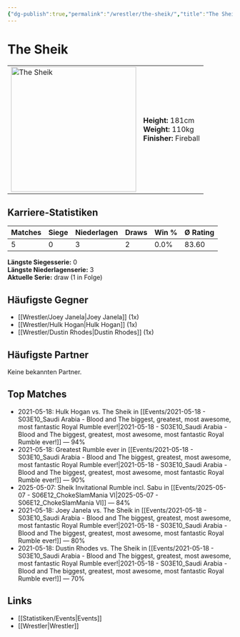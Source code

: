 ```yaml
---
{"dg-publish":true,"permalink":"/wrestler/the-sheik/","title":"The Sheik","tags":["wrestler"],"noteIcon":""}
---
```



# The Sheik

<table>
        <tr>
        <td><img src="https://github.com/CptSpaulding1980/choke-slam-wrestling/releases/download/images/The_Sheik.png" width="280" alt="The Sheik"></td>
        <td>
        <b>Height:</b> 181cm<br>
        <b>Weight:</b> 110kg<br>
        <b>Finisher:</b> Fireball<br>
        </td>
        </tr>
        </table>
        
## Karriere-Statistiken

| Matches | Siege | Niederlagen | Draws | Win % | Ø Rating |
|---------|-------|-------------|-------|-------|-----------|
| 5 | 0 | 3 | 2 | 0.0% | 83.60 |

**Längste Siegesserie:** 0<br>**Längste Niederlagenserie:** 3<br>**Aktuelle Serie:** draw (1 in Folge)


## Häufigste Gegner
- [[Wrestler/Joey Janela\|Joey Janela]] (1x)
- [[Wrestler/Hulk Hogan\|Hulk Hogan]] (1x)
- [[Wrestler/Dustin Rhodes\|Dustin Rhodes]] (1x)

## Häufigste Partner
Keine bekannten Partner.

## Top Matches
- 2021-05-18: Hulk Hogan vs. The Sheik in [[Events/2021-05-18 - S03E10_Saudi Arabia - Blood and The biggest, greatest, most awesome, most fantastic Royal Rumble ever!\|2021-05-18 - S03E10_Saudi Arabia - Blood and The biggest, greatest, most awesome, most fantastic Royal Rumble ever!]] — 94%
- 2021-05-18: Greatest Rumble ever in [[Events/2021-05-18 - S03E10_Saudi Arabia - Blood and The biggest, greatest, most awesome, most fantastic Royal Rumble ever!\|2021-05-18 - S03E10_Saudi Arabia - Blood and The biggest, greatest, most awesome, most fantastic Royal Rumble ever!]] — 90%
- 2025-05-07: Sheik Invitational Rumble incl. Sabu in [[Events/2025-05-07 - S06E12_ChokeSlamMania VI\|2025-05-07 - S06E12_ChokeSlamMania VI]] — 84%
- 2021-05-18: Joey Janela vs. The Sheik in [[Events/2021-05-18 - S03E10_Saudi Arabia - Blood and The biggest, greatest, most awesome, most fantastic Royal Rumble ever!\|2021-05-18 - S03E10_Saudi Arabia - Blood and The biggest, greatest, most awesome, most fantastic Royal Rumble ever!]] — 80%
- 2021-05-18: Dustin Rhodes vs. The Sheik in [[Events/2021-05-18 - S03E10_Saudi Arabia - Blood and The biggest, greatest, most awesome, most fantastic Royal Rumble ever!\|2021-05-18 - S03E10_Saudi Arabia - Blood and The biggest, greatest, most awesome, most fantastic Royal Rumble ever!]] — 70%

## Links
- [[Statistiken/Events\|Events]]
- [[Wrestler\|Wrestler]]
